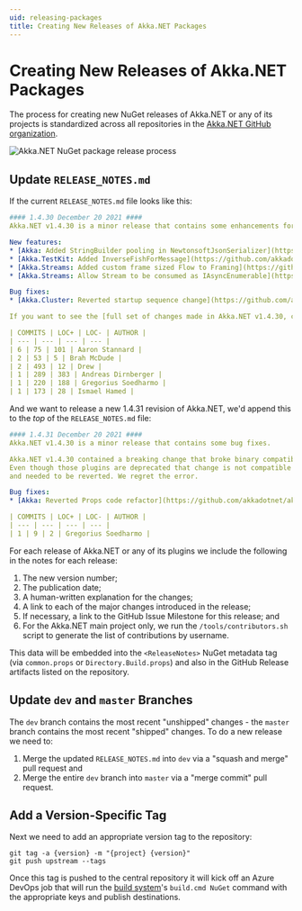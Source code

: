 ```yaml
---
uid: releasing-packages
title: Creating New Releases of Akka.NET Packages
---
```


# Creating New Releases of Akka.NET Packages

The process for creating new NuGet releases of Akka.NET or any of its projects is standardized across all repositories in the [Akka.NET GitHub organization](https://github.com/akkadotnet/).

![Akka.NET NuGet package release process](/images/community/build-instructions/release-process.png)

## Update `RELEASE_NOTES.md`

If the current `RELEASE_NOTES.md` file looks like this:

```yml
#### 1.4.30 December 20 2021 ####
Akka.NET v1.4.30 is a minor release that contains some enhancements for Akka.Streams and some bug fixes.

New features:
* [Akka: Added StringBuilder pooling in NewtonsoftJsonSerializer](https://github.com/akkadotnet/akka.net/pull/4929)
* [Akka.TestKit: Added InverseFishForMessage](https://github.com/akkadotnet/akka.net/pull/5430)
* [Akka.Streams: Added custom frame sized Flow to Framing](https://github.com/akkadotnet/akka.net/pull/5444)
* [Akka.Streams: Allow Stream to be consumed as IAsyncEnumerable](https://github.com/akkadotnet/akka.net/pull/4742) 

Bug fixes:
* [Akka.Cluster: Reverted startup sequence change](https://github.com/akkadotnet/akka.net/pull/5437)

If you want to see the [full set of changes made in Akka.NET v1.4.30, click here](https://github.com/akkadotnet/akka.net/milestone/61).

| COMMITS | LOC+ | LOC- | AUTHOR |
| --- | --- | --- | --- |
| 6 | 75 | 101 | Aaron Stannard |
| 2 | 53 | 5 | Brah McDude |
| 2 | 493 | 12 | Drew |
| 1 | 289 | 383 | Andreas Dirnberger |
| 1 | 220 | 188 | Gregorius Soedharmo |
| 1 | 173 | 28 | Ismael Hamed |
```

And we want to release a new 1.4.31 revision of Akka.NET, we'd append this to the _top_ of the `RELEASE_NOTES.md` file:

```yml
#### 1.4.31 December 20 2021 ####
Akka.NET v1.4.30 is a minor release that contains some bug fixes.

Akka.NET v1.4.30 contained a breaking change that broke binary compatibility with all Akka.DI plugins.
Even though those plugins are deprecated that change is not compatible with our SemVer standards 
and needed to be reverted. We regret the error.

Bug fixes:
* [Akka: Reverted Props code refactor](https://github.com/akkadotnet/akka.net/pull/5454)

| COMMITS | LOC+ | LOC- | AUTHOR |
| --- | --- | --- | --- |
| 1 | 9 | 2 | Gregorius Soedharmo |
```

For each release of Akka.NET or any of its plugins we include the following in the notes for each release:

1. The new version number;
2. The publication date;
3. A human-written explanation for the changes;
4. A link to each of the major changes introduced in the release; 
5. If necessary, a link to the GitHub Issue Milestone for this release; and
6. For the Akka.NET main project only, we run the `/tools/contributors.sh` script to generate the list of contributions by username.

This data will be embedded into the `<ReleaseNotes>` NuGet metadata tag (via `common.props` or `Directory.Build.props`) and also in the GitHub Release artifacts listed on the repository.

## Update `dev` and `master` Branches

The `dev` branch contains the most recent "unshipped" changes - the `master` branch contains the most recent "shipped" changes. To do a new release we need to:

1. Merge the updated `RELEASE_NOTES.md` into `dev` via a "squash and merge" pull request and
2. Merge the entire `dev` branch into `master` via a "merge commit" pull request.

## Add a Version-Specific Tag

Next we need to add an appropriate version tag to the repository:

	git tag -a {version} -m "{project} {version}"
	git push upstream --tags

Once this tag is pushed to the central repository it will kick off an Azure DevOps job that will run the [build system](xref:building-and-distributing)'s `build.cmd NuGet` command with the appropriate keys and publish destinations.
